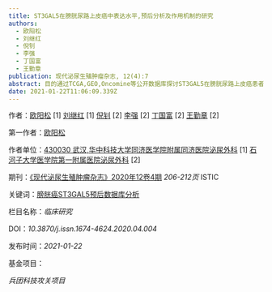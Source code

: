 ```yaml
---
title: ST3GAL5在膀胱尿路上皮癌中表达水平,预后分析及作用机制的研究
authors:
  - 欧阳松
  - 刘继红
  - 倪钊
  - 李强
  - 丁国富
  - 王勤章
publication: 现代泌尿生殖肿瘤杂志, 12(4):7
abstract: 目的通过TCGA,GEO,Oncomine等公开数据库探讨ST3GAL5在膀胱尿路上皮癌患者中的表达水平,预后特征以及作用机制.方法收集TCGA,GEO,Oncomine数据库中关于ST3GAL5在膀胱尿路上皮癌中的表达谱,使用R语言分别研究ST3GAL5在膀胱尿路上皮癌与正常膀胱,肌层浸润性膀胱癌与非肌层浸润性膀胱癌以及高级别膀胱尿路上皮癌与低级别膀胱尿路上皮癌中的表达水平,绘制Kaplan-Meier曲线以评估ST3GAL5表达与总体生存率和复发的关系,并对ST3GAL5在膀胱尿路上皮癌中的信号通路作基因集富集分析.结果与正常膀胱组织比较,ST3GAL5在膀胱癌中表达下调,在肌层浸润性膀胱癌及高级别膀胱癌中ST3GAL5表达均显著下调.生存分析提示,在总体生存率及无复发生存率方面,ST3GAL5低表达比高表达均具更高的风险.结论ST3GAL5可能是膀胱癌的抑癌基因,ST3GAL5高表达可能抑制膀胱癌向肌层侵犯和高级别进展,因此,有可能成为肿瘤治疗的分子靶点.
date: 2021-01-22T11:06:09.339Z
---
```

作者：[欧阳松](http://med.wanfangdata.com.cn/Author/General/A0012282181) [1] [刘继红](http://med.wanfangdata.com.cn/Author/General/A000000184) [1] [倪钊](http://med.wanfangdata.com.cn/Author/General/A000033381) [2] [李强](http://med.wanfangdata.com.cn/Author/General/A004217605) [2] [丁国富](http://med.wanfangdata.com.cn/Author/General/A000008475) [2] [王勤章](http://med.wanfangdata.com.cn/Author/General/A000007584) [2]

第一作者：[欧阳松](http://med.wanfangdata.com.cn/Author/General/A0012282181)

作者单位：[430030 武汉,华中科技大学同济医学院附属同济医院泌尿外科](http://med.wanfangdata.com.cn/Organization/General/O000000003) [1] [石河子大学医学院第一附属医院泌尿外科](http://med.wanfangdata.com.cn/Organization/General/O000000323) [2]

期刊：[《现代泌尿生殖肿瘤杂志》](http://med.wanfangdata.com.cn/Periodical/xdmnszzlzz)[2020年12卷4期](http://med.wanfangdata.com.cn/Periodical/Issue?id=xdmnszzlzz&year=2020&issue=4) *206-212页* ISTIC

关键词：[膀胱癌](http://med.wanfangdata.com.cn/Paper/Search?q=%e5%85%b3%e9%94%ae%e8%af%8d%3a(%e8%86%80%e8%83%b1%e7%99%8c))[ST3GAL5](http://med.wanfangdata.com.cn/Paper/Search?q=%e5%85%b3%e9%94%ae%e8%af%8d%3a(ST3GAL5))[预后](http://med.wanfangdata.com.cn/Paper/Search?q=%e5%85%b3%e9%94%ae%e8%af%8d%3a(%e9%a2%84%e5%90%8e))[数据库分析](http://med.wanfangdata.com.cn/Paper/Search?q=%e5%85%b3%e9%94%ae%e8%af%8d%3a(%e6%95%b0%e6%8d%ae%e5%ba%93%e5%88%86%e6%9e%90))

栏目名称：*临床研究*

DOI：*10.3870/j.issn.1674-4624.2020.04.004*

发布时间：*2021-01-22*

基金项目：

*兵团科技攻关项目*
